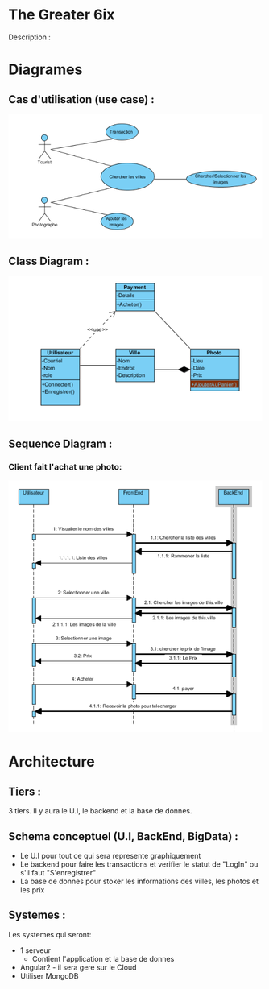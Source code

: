 # The Greater 6ix 
Description : 

# Diagrames 
## Cas d'utilisation (use case) :
![alt tag](https://github.com/CollegeBoreal/INF1053-17H/blob/master/5.Projet/G300096005/UseCase.PNG)

## Class Diagram :
![alt tag](https://github.com/CollegeBoreal/INF1053-17H/blob/master/5.Projet/G300096005/ClassDiagram.PNG) 

## Sequence Diagram :
### Client fait l'achat une photo:
![alt tag](https://github.com/CollegeBoreal/INF1053-17H/blob/master/5.Projet/G300096005/SequenceDiagram.PNG)  

# Architecture
## Tiers : 
3 tiers. Il y aura le U.I, le backend et la base de donnes.

## Schema conceptuel (U.I, BackEnd, BigData) : 
* Le U.I pour tout ce qui sera represente graphiquement 
* Le backend pour faire les transactions et verifier le statut de "LogIn" ou s'il faut "S'enregistrer"
* La base de donnes pour stoker les informations des villes, les photos et les prix

## Systemes : 
Les systemes qui seront: 
* 1 serveur 
   * Contient l'application et la base de donnes
* Angular2 - il sera gere sur le Cloud 
* Utiliser MongoDB 
